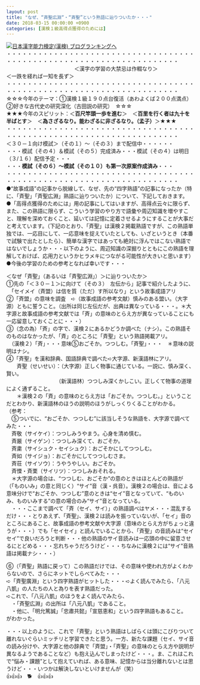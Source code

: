 ```yaml
---
layout: post
title: "なぜ、“斉聖広淵“・“斉聖”という熟語に辿りついたか・・・"
date: 2018-03-15 00:00:00 +0900
categories: [漢検１級高得点獲得のためには]
---
```


[![](/syuusyuu9701/assets/images/なぜ、“斉聖広淵“・“斉聖”という熟語に辿りついたか・・・-br_c_3028_1.gif)](http://blog.with2.net/link.php?1659096:3028 "日本漢字能力検定(漢検) ブログランキングへ")[日本漢字能力検定(漢検) ブログランキングへ](http://blog.with2.net/link.php?1659096:3028)  
・・・・・・・・・・・・・・・・・・・・・・・・・・・・・・・・・・・・・・・・・・・・・・・・・・・・・・・・・・・・・・・・・・・・・  
　　　　　　　　　　　　　＜漢字の学習の大禁忌は作輟なり＞　　　　　　　　　＜一跌を経れば一知を長ず＞  
・・・・・・・・・・・・・・・・・・・・・・・・・・・・・・・・・・・・・・・・・・・・・・・・・・・・・・・・・・・・・・・・・・・・・  
☆☆☆今年のテーマ：①漢検１級１９０点台復活（あわよくば２００点満点）　②好きな古代史の研究深化（古田説の研究）　☆☆☆  
★★★今年のスピリット：＜**百尺竿頭一歩を進む**＞　＜**百里を行く者は九十を半ばとす**＞　＜**為さざるなり。能わざるに非ざるなり。（孟子）**＞★★★  
・・・・・・・・・・・・・・・・・・・・・・・・・・・・・・・・・・・・・・・・・・・・・・・・・・・・・・・・・・・・・・・・・・・・・  
＜３０－１向け模試＞（その１）～（その３）まで配信中・・・・・・  
・・・模試（その４）＆模試（その５）完成済み・・・模試（その４）は明日（３/１６）配信予定・・・  
・・・**模試（その６）～模試（その１０）も第一次原案作成済み**・・・  
・・・・・・・・・・・・・・・・・・・・・・・・・・・・・・・・・・・・・・・・・・・・・・・・・・・・・・・・・・・・・・・・・・・・・  
●“故事成語”の記事から脱線して、なぜ、先の“四字熟語”の記事になったか（特に、「斉聖」「斉聖広淵」熟語に辿りついたか）について、下記しておきます。  
●「高得点獲得のためには」用の記事にしてはいますが、高得点云々に限らず、また、この熟語に限らず、こういう学習のやり方で語彙や周辺知識を増やすこと、理解を深めておくこと、延いては記憶に定着させるようにすることが大事だと考えています。（下記のとおり、「斉聖」は漢検２掲載熟語ですが、この熟語単独では、一応目にして、一応意味を捉えていたとしても、いざというとき（本番で試験で出たとしたら）、簡単な漢字ではあっても絶対に浮んではこない熟語ではないでしょうか・・・以下のように、周辺知識の深掘りとともにこの熟語を理解しておけば、応用力というかヒラメキにつながる可能性が大きいと思います）  
●今後の学習のための参考となれば幸いです・・・  
  
＜なぜ「斉聖」（あるいは「斉聖広淵」）＞に辿りついたか＞  
①先の「＜３０－１＞に向けて（その３）　左伝から」記事で紹介したように、  
　「セイメイ（斉盟）は信を質（ただ）す所以なり」という故事成語アリ  
②「斉盟」の意味を調査　➪（故事成語の参考文献）慎みのある盟い。（大字源）ともに誓うこと。（出所は同じ左伝だが、出典は異なっている・・・。＊大字源と故事成語の参考文献では「斉」の意味のとらえ方が異なっていることにも一応留意しておくことに・・・）  
③（念の為）「斉」の字で、漢検２にあるかどうか調べた（ナシ）。この熟語そのものはなかったが、「斉」のところに「斉聖」という熟語掲載アリ。  
　（漢検２）「斉」・・・意味⑤おごそか。つつしむ。「斉聖」・・・　＊意味の説明はナシ。  
④「斉聖」を漢和辞典、国語辞典で調べた➪大字源、新漢語林にアリ。  
　　斉聖（せいせい）：（大字源）正しく物事に通じている。一説に、慎み深く、賢い。  
　　　　　　　　　　（新漢語林）つつしみ深くかしこい。正しくて物事の道理によく通ずること。  
　　＊漢検２の「斉」の意味のとらえ方は「おごそか。つつしむ。」ということだとわかり、新漢語林のほうの説明のほうがしっくりくることがわかる。  
（参考：  
　⑤ついでに、“おごそか、つつしむ”に該当しそうな熟語を、大字源で調べてみた・・・  
　斉敬（サイケイ）：つつしみうやまう。心身を清め慎む。  
　斉厳（サイゲン）：つつしみ深くて、おごそか。  
　斉粛（サイシュク・セイシュク）：おごそかにしてつつしむ。  
　斉如（サイジョ）：おごそかにしてつつしむさま。　  
　斉荘（サイソウ）：うやうやしい。おごそか。  
　斉慄・斉栗（サイリツ）：つつしみおそれる。  
　＊大字源の場合は、“つつしむ、おごそか”の意のときはほとんどの熟語が（「ものいみ」の意と同じく）“サイ”音（漢・呉音）。漢検２の場合は、音による意味分けで“おごそか、つつしむ”意のときは“セイ”音となっていて、“ものいみ、ものいみする”の意の場合のみ“サイ”音となっている。  
　・・・ここまで調べて「斉（セイ、サイ）」の熟語調べはヤメ・・・混乱するだけ・・・とりあえず、「斉聖」、漢検２は読みを振っていないが、「セイ」音のところにあること、故事成語の参考文献や大字源（意味のとらえ方がちょっと違うが・・・）でも「セイセイ」と読んでいることから、「斉聖」の音読みは“セイセイ”で良いだろうと判断・・・他の熟語のサイ音読みは一応頭の中に留意させるにとどめる・・・忘れちゃうだろうけど・・・ちなみに漢検２には“サイ”音熟語は掲載ナシ・・・）  
  
⑥（「斉聖」熟語に戻って）この熟語だけでは、その意味や使われ方がよくわからないので、さらにネットでしらべてみた・・・  
➪「斉聖廣淵」という四字熟語がヒットした・・・➪よく読んでみたら、「八元八凱」の人たちの人と為りを表す熟語だった。  
➪これで、「八元八凱」のほうをよく読んでみたら、  
　・「斉聖広淵」の出所は「八元八凱」であること。  
　・他に、「明允篤誠」「忠肅共懿」「宣慈恵和」という四字熟語もあること。  
がわかった。  
  
・・・以上のように、これで「斉聖」という熟語はしばらくは頭にこびりついて離れないぐらいミッチリと学習できたと思う。一方、新たな課題（セイ、サイ音の読み分けや、大字源と他の辞典で「斉盟」・「斉聖」の意味のとらえ方や説明が異なるようであることなど）も抱え込んでしまったけど・・・。ま、これはこれで“悩み・課題”として抱えていれば、ある意味、記憶からは当分離れないとは思うけど・・・いつかは解決しないといけませんが（笑）  
👍👍👍　🐕　👍👍👍
